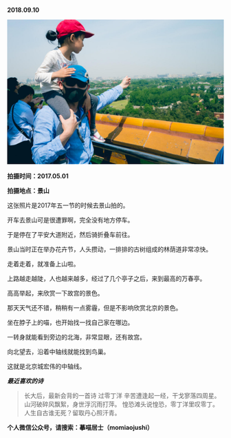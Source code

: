 
          
            
**2018.09.10**



![](img/51001-5591a6c9c426a040.jpg)




**拍摄时间：2017.05.01**

**拍摄地点：景山**

这张照片是2017年五一节的时候去景山拍的。

开车去景山可是很遭罪啊，完全没有地方停车。

于是停在了平安大道附近，然后骑折叠车前往。

景山当时正在举办花卉节，人头攒动，一排排的古树组成的林荫道非常凉快。

走着走着，就准备上山啦。

上路越走越陡，人也越来越多，经过了几个亭子之后，来到最高的万春亭。

高高举起，来欣赏一下故宫的景色。

那天天气还不错，稍稍有一点雾霾，但是不影响欣赏北京的景色。

坐在脖子上的喵，也开始找一找自己家在哪边。

一转身就能看到旁边的北海，非常显眼，还有故宫。

向北望去，沿着中轴线就能找到鸟巢。

这就是北京城宏伟的中轴线。


***最近喜欢的诗***
>长大后，最新会背的一首诗
过零丁洋
辛苦遭逢起一经，干戈寥落四周星。
山河破碎风飘絮，身世浮沉雨打萍。
惶恐滩头说惶恐，零丁洋里叹零丁。
人生自古谁无死？留取丹心照汗青。




**个人微信公众号，请搜索：摹喵居士（momiaojushi）**

          
        